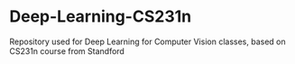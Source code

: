 # Deep-Learning-CS231n
 Repository used for Deep Learning for Computer Vision classes, based on CS231n course from Standford 
